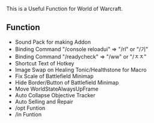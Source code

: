 This is a Useful Function for World of Warcraft.

## Function
+ Sound Pack for making Addon
+ Binding Command "/console reloadui" => "/rl" or "/기"
+ Binding Command "/readycheck" => "/ww" or "/ㅈㅈ"
+ Shortcut Text of Hotkey
+ Image Swap on Healing Tonic/Healthstone for Macro
+ Fix Scale of Battlefield Minimap
+ Hide Border/Button of Battlefield Minimap
+ Move WorldStateAlwaysUpFrame
+ Auto Collapse Objective Tracker
+ Auto Selling and Repair
+ /opt Funtion
+ /in Funtion
